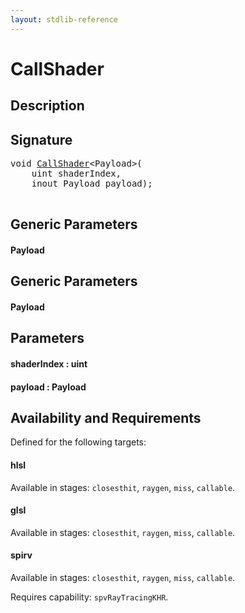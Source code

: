 ```yaml
---
layout: stdlib-reference
---
```


# CallShader

## Description





## Signature 

<pre>
<span class="code_keyword">void</span> <a href="/stdlib-reference/global-decls/CallShader">CallShader</a>&lt;Payload&gt;(
    <span class="code_keyword">uint</span> <span class='code_param'>shaderIndex</span>,
    <span class="code_keyword">inout</span> Payload <span class='code_param'>payload</span>);

</pre>

## Generic Parameters

#### Payload

## Generic Parameters

#### Payload

## Parameters

#### shaderIndex  : uint
#### payload  : Payload

## Availability and Requirements

Defined for the following targets:

#### hlsl
Available in stages: `closesthit`, `raygen`, `miss`, `callable`.

#### glsl
Available in stages: `closesthit`, `raygen`, `miss`, `callable`.

#### spirv
Available in stages: `closesthit`, `raygen`, `miss`, `callable`.

Requires capability: `spvRayTracingKHR`.


